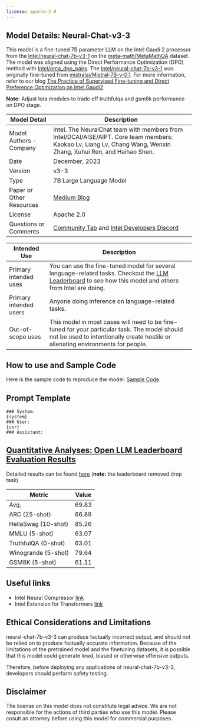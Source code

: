 ```yaml
---
license: apache-2.0
---
```


## Model Details: Neural-Chat-v3-3

This model is a fine-tuned 7B parameter LLM on the Intel Gaudi 2 processor from the [Intel/neural-chat-7b-v3-1](https://huggingface.co/Intel/neural-chat-7b-v3-1) on the [meta-math/MetaMathQA](https://huggingface.co/datasets/meta-math/MetaMathQA) dataset. The model was aligned using the Direct Performance Optimization (DPO) method with [Intel/orca_dpo_pairs](https://huggingface.co/datasets/Intel/orca_dpo_pairs). The [Intel/neural-chat-7b-v3-1](https://huggingface.co/Intel/neural-chat-7b-v3-1) was originally fine-tuned from [mistralai/Mistral-7B-v-0.1](https://huggingface.co/mistralai/Mistral-7B-v0.1).  For more information, refer to our blog [The Practice of Supervised Fine-tuning and Direct Preference Optimization on Intel Gaudi2](https://medium.com/@NeuralCompressor/the-practice-of-supervised-finetuning-and-direct-preference-optimization-on-habana-gaudi2-a1197d8a3cd3).

**Note:** Adjust lora modules to trade off truthfulqa and gsm8k performance on DPO stage.


| Model Detail | Description |
| ----------- | ----------- | 
| Model Authors - Company | Intel. The NeuralChat team with members from Intel/DCAI/AISE/AIPT. Core team members: Kaokao Lv, Liang Lv, Chang Wang, Wenxin Zhang, Xuhui Ren, and Haihao Shen.| 
| Date | December, 2023 | 
| Version | v3-3 | 
| Type | 7B Large Language Model | 
| Paper or Other Resources | [Medium Blog](https://medium.com/@NeuralCompressor/the-practice-of-supervised-finetuning-and-direct-preference-optimization-on-habana-gaudi2-a1197d8a3cd3) | 
| License | Apache 2.0 |
| Questions or Comments | [Community Tab](https://huggingface.co/Intel/neural-chat-7b-v3-3/discussions) and [Intel Developers Discord](https://discord.gg/rv2Gp55UJQ)|

| Intended Use | Description |
| ----------- | ----------- | 
| Primary intended uses | You can use the fine-tuned model for several language-related tasks. Checkout the [LLM Leaderboard](https://huggingface.co/spaces/HuggingFaceH4/open_llm_leaderboard) to see how this model and others from Intel are doing. | 
| Primary intended users | Anyone doing inference on language-related tasks. | 
| Out-of-scope uses | This model in most cases will need to be fine-tuned for your particular task.  The model should not be used to intentionally create hostile or alienating environments for people.|

## How to use and Sample Code
Here is the sample code to reproduce the model: [Sample Code](https://github.com/intel/intel-extension-for-transformers/blob/main/intel_extension_for_transformers/neural_chat/examples/finetuning/finetune_neuralchat_v3/README.md).

## Prompt Template
```plaintext
### System:
{system}
### User:
{usr}
### Assistant:

```

## [Quantitative Analyses: Open LLM Leaderboard Evaluation Results](https://huggingface.co/spaces/HuggingFaceH4/open_llm_leaderboard)
Detailed results can be found [here](https://huggingface.co/datasets/open-llm-leaderboard/details_Intel__neural-chat-7b-v3-3) (**note:** the leaderboard removed drop task)

| Metric                | Value                     |
|-----------------------|---------------------------|
| Avg.                  | 69.83   |
| ARC (25-shot)         | 66.89          |
| HellaSwag (10-shot)   | 85.26    |
| MMLU (5-shot)         | 63.07         |
| TruthfulQA (0-shot)   | 63.01   |
| Winogrande (5-shot)   | 79.64   |
| GSM8K (5-shot)        | 61.11        |

## Useful links
* Intel Neural Compressor [link](https://github.com/intel/neural-compressor)
* Intel Extension for Transformers [link](https://github.com/intel/intel-extension-for-transformers)

## Ethical Considerations and Limitations
neural-chat-7b-v3-3 can produce factually incorrect output, and should not be relied on to produce factually accurate information. Because of the limitations of the pretrained model and the finetuning datasets, it is possible that this model could generate lewd, biased or otherwise offensive outputs.

Therefore, before deploying any applications of neural-chat-7b-v3-3, developers should perform safety testing.

## Disclaimer

The license on this model does not constitute legal advice. We are not responsible for the actions of third parties who use this model. Please cosult an attorney before using this model for commercial purposes.


